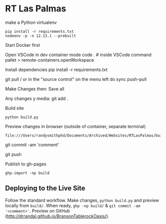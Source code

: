 # RT Las Palmas

make a Python virtualenv

    pip install -r requirements.txt
    nodeenv -p -n 12.13.1 --prebuilt



Start Docker first

Open VSCode in dev container mode
    code .
    # inside VSCode command pallet
    > remote-containers.openWorkspace

Install dependencies
    pip install -r requirements.txt

git pull / or in the "source control" on the menu left do sync push-pull

Make Changes then:
Save all

Any changes y media: git add .

Build site

    python build.py

Preview changes in browser (outside of container, separate terminal)

    file:///Users/randysmithphd/Documents/Archived/Websites/RTLasPalmas/build/index.html

git commit -am 'comment'

git push

Publish to gh-pages

    ghp-import -np build


Deploying to the Live Site
--------------------------

Follow the standard workflow.  Make changes, `python build.py` and preview locally from `build/`.
When ready, `ghp -np build/` & `git commit -am '<comment>'`.
Preview on GitHub (http://drrandal.github.io/BransonTablerockOasis/).
